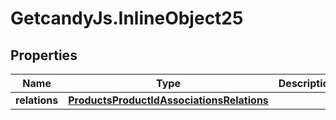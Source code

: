 # GetcandyJs.InlineObject25

## Properties

Name | Type | Description | Notes
------------ | ------------- | ------------- | -------------
**relations** | [**ProductsProductIdAssociationsRelations**](ProductsProductIdAssociationsRelations.md) |  | [optional] 


